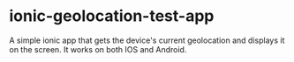 # ionic-geolocation-test-app
A simple ionic app that gets the device's current geolocation and displays it on the screen. It works on both IOS and Android.
